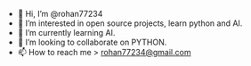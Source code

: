 - 👋 Hi, I’m @rohan77234
- 👀 I’m interested in open source projects, learn python and AI.
- 🌱 I’m currently learning AI.
- 💞️ I’m looking to collaborate on PYTHON.
- 📫 How to reach me > rohan77234@gmail.com
<!---
rohan77234/rohan77234 is a ✨ special ✨ repository because its `README.md` (this file) appears on your GitHub profile.
You can click the Preview link to take a look at your changes.
--->
